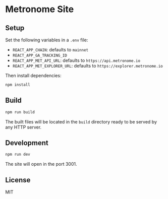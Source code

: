 # Metronome Site

## Setup

Set the following variables in a `.env` file:

- `REACT_APP_CHAIN`: defaults to `mainnet`
- `REACT_APP_GA_TRACKING_ID`
- `REACT_APP_MET_API_URL`: defaults to `https://api.metronome.io`
- `REACT_APP_MET_EXPLORER_URL`: defaults to `https://explorer.metronome.io`

Then install dependencies:

```bash
npm install
```

## Build

```bash
npm run build
```

The built files will be located in the `build` directory ready to be served by any HTTP server.

## Development

```bash
npm run dev
```

The site will open in the port 3001.

## License

MIT
